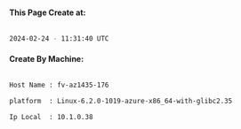 
   
#### This Page Create at:

```bash

2024-02-24 - 11:31:40 UTC

```

#### Create By Machine:

```bash

Host Name : fv-az1435-176

platform  : Linux-6.2.0-1019-azure-x86_64-with-glibc2.35

Ip Local  : 10.1.0.38

```

